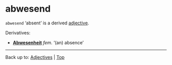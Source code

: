 # abwesend

`abwesend` ‘absent’ is a derived [adjective](../../index.md).

Derivatives:
- **[Abwesenheit](../../../nouns/a/ab/Abwesenheit.md)** *fem.* ‘(an) absence’

----

Back up to: [Adjectives](../../index.md) | [Top](../../../index.md)
